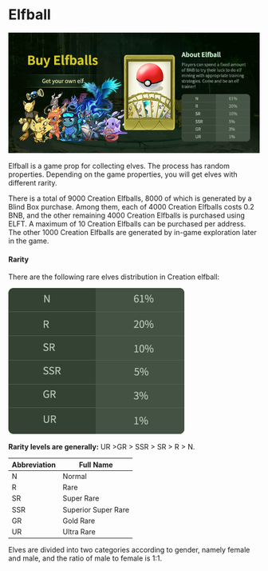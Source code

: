 # Elfball

![](<../.gitbook/assets/buy elfball.png>)

Elfball is a game prop for collecting elves. The process has random properties. Depending on the game properties, you will get elves with different rarity.

There is a total of 9000 Creation Elfballs, 8000 of which is generated by a Blind Box purchase. Among them, each of 4000 Creation Elfballs costs 0.2 BNB, and the other remaining 4000 Creation Elfballs is purchased using ELFT. A maximum of 10 Creation Elfballs can be purchased per address. The other 1000 Creation Elfballs are generated by in-game exploration later in the game.

#### Rarity

There are the following rare elves distribution in Creation elfball:

![](../.gitbook/assets/Rarity.png)

**Rarity levels are generally:** UR >GR > SSR > SR > R > N.

| Abbreviation | Full Name           |
| ------------ | ------------------- |
| N            | Normal              |
| R            | Rare                |
| SR           | Super Rare          |
| SSR          | Superior Super Rare |
| GR           | Gold Rare           |
| UR           | Ultra Rare          |

Elves are divided into two categories according to gender, namely female and male, and the ratio of male to female is 1:1.

